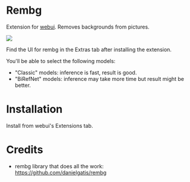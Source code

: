 # Rembg

Extension for [webui](https://github.com/AUTOMATIC1111/stable-diffusion-webui). Removes backgrounds from pictures.

![](preview.png)

Find the UI for rembg in the Extras tab after installing the extension.

You'll be able to select the following models:
- "Classic" models: inference is fast, result is good.
- "BiRefNet" models: inference may take more time but result might be better.

# Installation

Install from webui's Extensions tab.

# Credits

* rembg library that does all the work: https://github.com/danielgatis/rembg
